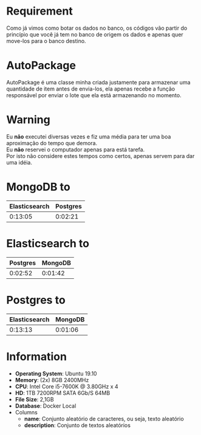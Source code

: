 # Requirement
Como já vimos como botar os dados no banco, os códigos vão partir do princípio que você já tem no banco de origem os dados e apenas quer move-los para o banco destino.  

# AutoPackage
AutoPackage é uma classe minha criada justamente para armazenar uma quantidade de item antes de envia-los, ela apenas recebe a função responsável por enviar o lote que ela está armazenando no momento.  

# Warning
Eu **não** executei diversas vezes e fiz uma média para ter uma boa aproximação do tempo que demora.  
Eu **não** reservei o computador apenas para está tarefa.  
Por isto não considere estes tempos como certos, apenas servem para dar uma idéia.  

# MongoDB to
| Elasticsearch | Postgres |
| ------------- | -------- |
| 0:13:05       | 0:02:21  |

# Elasticsearch to
| Postgres | MongoDB |
| -------- | ------- |
| 0:02:52  | 0:01:42 |

# Postgres to
| Elasticsearch | MongoDB |
| ------------- | ------- |
| 0:13:13       | 0:01:06 |

# Information
* **Operating System**: Ubuntu 19.10  
* **Memory**: (2x) 8GB 2400MHz  
* **CPU**: Intel Core i5-7600K @ 3.80GHz x 4  
* **HD**: 1TB 7200RPM SATA 6Gb/S 64MB  
* **File Size**: 2,1GB  
* **Database**: Docker Local  
* Columns
  * **name**: Conjunto aleatório de caracteres, ou seja, texto aleatório  
  * **description**: Conjunto de textos aleatórios  